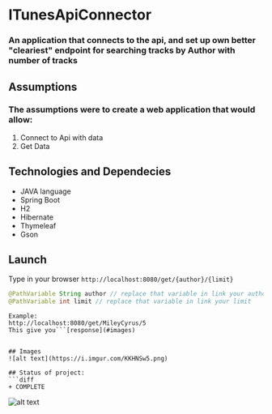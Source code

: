 # ITunesApiConnector

### An application that connects to the api, and set up own better "cleariest" endpoint for searching tracks by Author with number of tracks

## Assumptions
### The assumptions were to create a web application that would allow:
1. Connect to Api with data
2. Get Data

## Technologies and Dependecies
* JAVA language
* Spring Boot 
* H2
* Hibernate
* Thymeleaf
* Gson

## Launch
Type in your browser ```http://localhost:8080/get/{author}/{limit}```

```JAVA
@PathVariable String author // replace that variable in link your author
@PathVariable int limit // replace that variable in link your limit
```
```
Example:
http://localhost:8080/get/MileyCyrus/5
This give you```[response](#images)


## Images 
![alt text](https://i.imgur.com/KKHNSw5.png)

## Status of project: 
```diff 
+ COMPLETE
```
![alt text](https://i.imgur.com/gHaifyr.png)
